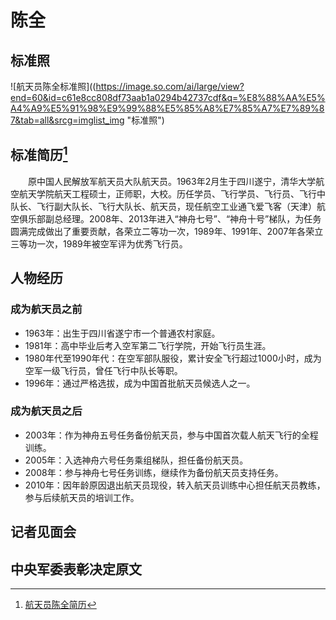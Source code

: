 <!--
 * @Author: xdb234
 * @Date: 2025-07-27 21:42:34
 * @LastEditTime: 2025-06-24 
 * @FilePath: \Chinese Aerospace History\载人航天工程\十四大分系统介绍\航天员系统\航天员简历\陈全\陈全简历.md
 * @Description: 航天员简历
-->
# 陈全

## 标准照

![航天员陈全标准照]((https://image.so.com/ai/large/view?end=60&id=c61e8cc808df73aab1a0294b42737cdf&q=%E8%88%AA%E5%A4%A9%E5%91%98%E9%99%88%E5%85%A8%E7%85%A7%E7%89%87&tab=all&srcg=imglist_img "标准照")

## 标准简历[^1]
&emsp;&emsp;原中国人民解放军航天员大队航天员。1963年2月生于四川遂宁，清华大学航空航天学院航天工程硕士，正师职，大校。历任学员、飞行学员、飞行员、飞行中队长、飞行副大队长、飞行大队长、航天员，现任航空工业通飞爱飞客（天津）航空俱乐部副总经理。2008年、2013年进入“神舟七号”、“神舟十号”梯队，为任务圆满完成做出了重要贡献，各荣立二等功一次，1989年、1991年、2007年各荣立三等功一次，1989年被空军评为优秀飞行员。

## 人物经历

### 成为航天员之前

- 1963年：出生于四川省遂宁市一个普通农村家庭。
- 1981年：高中毕业后考入空军第二飞行学院，开始飞行员生涯。
- 1980年代至1990年代：在空军部队服役，累计安全飞行超过1000小时，成为空军一级飞行员，曾任飞行中队长等职。
- 1996年：通过严格选拔，成为中国首批航天员候选人之一。


### 成为航天员之后

- 2003年：作为神舟五号任务备份航天员，参与中国首次载人航天飞行的全程训练。
- 2005年：入选神舟六号任务乘组梯队，担任备份航天员。
- 2008年：参与神舟七号任务训练，继续作为备份航天员支持任务。
- 2010年：因年龄原因退出航天员现役，转入航天员训练中心担任航天员教练，参与后续航天员的培训工作。

## 记者见面会


## 中央军委表彰决定原文


[^1]:[航天员陈全简历](http://www.aerospace.org.cn/news/27.html "北京空天探索信息科技研究院")
